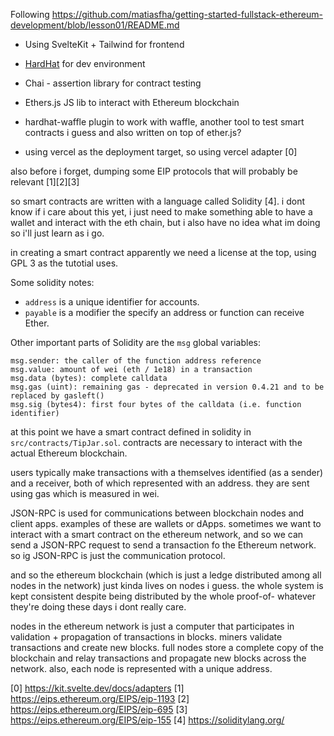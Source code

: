 Following https://github.com/matiasfha/getting-started-fullstack-ethereum-development/blob/lesson01/README.md

- Using SvelteKit + Tailwind for frontend
- [HardHat](https://hardhat.org/) for dev environment
- Chai - assertion library for contract testing
- Ethers.js JS lib to interact with Ethereum blockchain
- hardhat-waffle plugin to work with waffle, another tool to test smart contracts i guess and
also written on top of ether.js?


- using vercel as the deployment target, so using vercel adapter [0]

also before i forget, dumping some EIP protocols that will probably be relevant [1][2][3]

so smart contracts are written with a language called Solidity [4]. i dont know if i care
about this yet, i just need to make something able to have a wallet and interact with the
eth chain, but i also have no idea what im doing so i'll just learn as i go.

in creating a smart contract apparently we need a license at the top, using GPL 3 as the 
tutotial uses.

Some solidity notes:
- `address` is a unique identifier for accounts.
- `payable` is a modifier the specify an address or function can receive Ether.

Other important parts of Solidity are the `msg` global variables:
```
msg.sender: the caller of the function address reference
msg.value: amount of wei (eth / 1e18) in a transaction
msg.data (bytes): complete calldata
msg.gas (uint): remaining gas - deprecated in version 0.4.21 and to be replaced by gasleft()
msg.sig (bytes4): first four bytes of the calldata (i.e. function identifier)
```
at this point we have a smart contract defined in solidity in `src/contracts/TipJar.sol`. contracts are 
necessary to interact with the actual Ethereum blockchain.

users typically make transactions with a themselves identified (as a sender) and a receiver, both of which
represented with an address. they are sent using gas which is measured in wei.

JSON-RPC is used for communications between blockchain nodes and client apps. examples of these are
wallets or dApps. sometimes we want to interact with a smart contract on the ethereum network, and so
we can send a JSON-RPC request to send a transaction fo the Ethereum network. so ig JSON-RPC is just
the communication protocol.

and so the ethereum blockchain (which is just a ledge distributed among all nodes in the network) just kinda 
lives on nodes i guess. the whole system is kept consistent despite being distributed by the whole proof-of-
whatever they're doing these days i dont really care. 

nodes in the ethereum network is just a computer that participates in validation + propagation of transactions
in blocks. miners validate transactions and create new blocks. full nodes store a complete copy of the
blockchain and relay transactions and propagate new blocks across the network. also, each node is represented
with a unique address.

[0] https://kit.svelte.dev/docs/adapters
[1] https://eips.ethereum.org/EIPS/eip-1193
[2] https://eips.ethereum.org/EIPS/eip-695
[3] https://eips.ethereum.org/EIPS/eip-155
[4] https://soliditylang.org/

